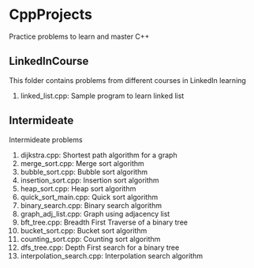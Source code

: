 # CppProjects
Practice problems to learn and master C++

## LinkedInCourse
This folder contains problems from different courses in LinkedIn learning
1. linked_list.cpp: Sample program to learn linked list

## Intermideate
Intermideate problems
1. dijkstra.cpp: Shortest path algorithm for a graph
2. merge_sort.cpp: Merge sort algorithm
3. bubble_sort.cpp: Bubble sort algorithm
4. insertion_sort.cpp: Insertion sort algorithm
5. heap_sort.cpp: Heap sort algorithm
6. quick_sort_main.cpp: Quick sort algorithm
7. binary_search.cpp: Binary search algorithm
8. graph_adj_list.cpp: Graph using adjacency list
9. bft_tree.cpp: Breadth First Traverse of a binary tree
10. bucket_sort.cpp: Bucket sort algorithm
11. counting_sort.cpp: Counting sort algorithm
12. dfs_tree.cpp: Depth First search for a binary tree
13. interpolation_search.cpp: Interpolation search algorithm
